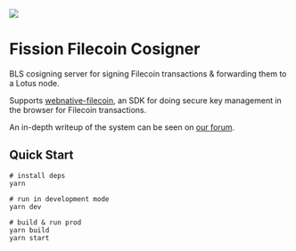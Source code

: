 ![](https://raw.githubusercontent.com/fission-suite/kit/6a20e9af963dd000903b1c6e64f9fbb2102ba472/images/badge-solid-colored.svg)
# Fission Filecoin Cosigner

BLS cosigning server for signing Filecoin transactions & forwarding them to a Lotus node.

Supports [webnative-filecoin](https://github.com/fission-suite/webnative-filecoin), an SDK for doing secure key management in the browser for Filecoin transactions.

An in-depth writeup of the system can be seen on [our forum](https://talk.fission.codes/t/filecoin-phase-2-write-up/1913).

## Quick Start
```shell
# install deps
yarn

# run in development mode
yarn dev

# build & run prod
yarn build
yarn start
```
